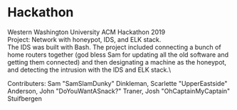 # Hackathon
Western Washington University ACM Hackathon 2019\
Project: Network with honeypot, IDS, and ELK stack.\
The IDS was built with Bash. The project included connecting a bunch of home routers together (god bless Sam for updating all the old software and getting them connected) and then designating a machine as the honeypot, and detecting the intrusion with the IDS and ELK stack.\

Contributers: Sam "SamSlamDunky" Dinkleman, Scarlette "UpperEastside" Anderson, John "DoYouWantASnack?" Traner, Josh "OhCaptainMyCaptain" Stuifbergen
